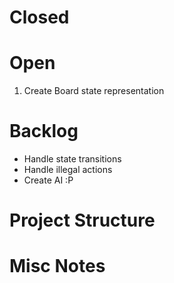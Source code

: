# Closed



# Open

1. Create Board state representation

# Backlog

- Handle state transitions
- Handle illegal actions
- Create AI :P

# Project Structure



# Misc Notes


